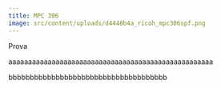 ```yaml
---
title: MPC 306
image: src/content/uploads/d4448b4a_ricoh_mpc306spf.png
---
```

Prova 

aaaaaaaaaaaaaaaaaaaaaaaaaaaaaaaaaaaaaaaaaaaaaaaaaaaa

bbbbbbbbbbbbbbbbbbbbbbbbbbbbbbbbbbbbb